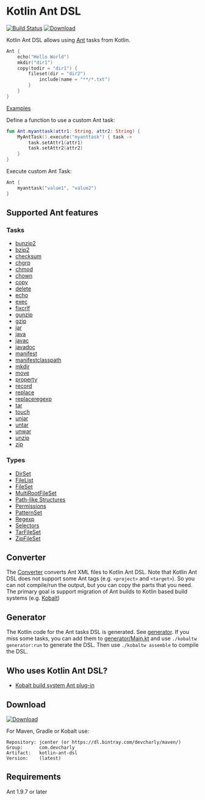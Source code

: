 # Kotlin Ant DSL

[![Build Status](https://travis-ci.org/DevCharly/kotlin-ant-dsl.svg?branch=master)](https://travis-ci.org/DevCharly/kotlin-ant-dsl)
[![Download](https://api.bintray.com/packages/devcharly/maven/kotlin-ant-dsl/images/download.svg) ](https://bintray.com/devcharly/maven/kotlin-ant-dsl/_latestVersion)

Kotlin Ant DSL allows using [Ant] tasks from Kotlin.

```kotlin
Ant {
    echo("Hello World")
    mkdir("dir1")
    copy(todir = "dir1") {
        fileset(dir = "dir2")
            include(name = "**/*.txt")
        }
    }
}
```

[Examples](examples/src/demo.kt)


Define a function to use a custom Ant task:

```kotlin
fun Ant.myanttask(attr1: String, attr2: String) {
    MyAntTask().execute("myanttask") { task ->
        task.setAttr1(attr1)
        task.setAttr2(attr2)
    }
}
```

Execute custom Ant Task:

```kotlin
Ant {
    myanttask("value1", "value2")
}
```


## Supported Ant features

### Tasks

  * [bunzip2](http://ant.apache.org/manual/Tasks/unpack.html)
  * [bzip2](http://ant.apache.org/manual/Tasks/pack.html)
  * [checksum](http://ant.apache.org/manual/Tasks/checksum.html)
  * [chgrp](http://ant.apache.org/manual/Tasks/chgrp.html)
  * [chmod](http://ant.apache.org/manual/Tasks/chmod.html)
  * [chown](http://ant.apache.org/manual/Tasks/chown.html)
  * [copy](http://ant.apache.org/manual/Tasks/copy.html)
  * [delete](http://ant.apache.org/manual/Tasks/delete.html)
  * [echo](http://ant.apache.org/manual/Tasks/echo.html)
  * [exec](http://ant.apache.org/manual/Tasks/exec.html)
  * [fixcrlf](http://ant.apache.org/manual/Tasks/fixcrlf.html)
  * [gunzip](http://ant.apache.org/manual/Tasks/unpack.html)
  * [gzip](http://ant.apache.org/manual/Tasks/pack.html)
  * [jar](http://ant.apache.org/manual/Tasks/jar.html)
  * [java](http://ant.apache.org/manual/Tasks/java.html)
  * [javac](http://ant.apache.org/manual/Tasks/javac.html)
  * [javadoc](http://ant.apache.org/manual/Tasks/javadoc.html)
  * [manifest](http://ant.apache.org/manual/Tasks/manifest.html)
  * [manifestclasspath](http://ant.apache.org/manual/Tasks/manifestclasspath.html)
  * [mkdir](http://ant.apache.org/manual/Tasks/mkdir.html)
  * [move](http://ant.apache.org/manual/Tasks/move.html)
  * [property](http://ant.apache.org/manual/Tasks/property.html)
  * [record](http://ant.apache.org/manual/Tasks/recorder.html)
  * [replace](http://ant.apache.org/manual/Tasks/replace.html)
  * [replaceregexp](http://ant.apache.org/manual/Tasks/replaceregexp.html)
  * [tar](http://ant.apache.org/manual/Tasks/tar.html)
  * [touch](http://ant.apache.org/manual/Tasks/touch.html)
  * [unjar](http://ant.apache.org/manual/Tasks/unzip.html)
  * [untar](http://ant.apache.org/manual/Tasks/unzip.html)
  * [unwar](http://ant.apache.org/manual/Tasks/unzip.html)
  * [unzip](http://ant.apache.org/manual/Tasks/unzip.html)
  * [zip](http://ant.apache.org/manual/Tasks/zip.html)

### Types

  * [DirSet](http://ant.apache.org/manual/Types/dirset.html)
  * [FileList](http://ant.apache.org/manual/Types/filelist.html)
  * [FileSet](http://ant.apache.org/manual/Types/fileset.html)
  * [MultiRootFileSet](http://ant.apache.org/manual/Types/multirootfileset.html)
  * [Path-like Structures](http://ant.apache.org/manual/using.html#path)
  * [Permissions](http://ant.apache.org/manual/Types/permissions.html)
  * [PatternSet](http://ant.apache.org/manual/Types/patternset.html)
  * [Regexp](http://ant.apache.org/manual/Types/regexp.html)
  * [Selectors](http://ant.apache.org/manual/Types/selectors.html)
  * [TarFileSet](http://ant.apache.org/manual/Types/tarfileset.html)
  * [ZipFileSet](http://ant.apache.org/manual/Types/zipfileset.html)


## Converter

The [Converter](converter/src/main/kotlin/com/devcharly/kotlin/ant/converter/Main.kt)
converts Ant XML files to Kotlin Ant DSL.
Note that Kotlin Ant DSL does not support some Ant tags (e.g. `<project>` and `<target>`).
So you can not compile/run the output, but you can copy the parts that you need.
The primary goal is support migration of Ant builds to Kotlin based build systems (e.g. [Kobalt])


## Generator

The Kotlin code for the Ant tasks DSL is generated.
See [generator](generator/src/main/kotlin/com/devcharly/kotlin/ant/generator).
If you miss some tasks, you can add them to
[generator/Main.kt](generator/src/main/kotlin/com/devcharly/kotlin/ant/generator/Main.kt)
and use `./kobaltw generator:run` to generate the DSL.
Then use `./kobaltw assemble` to compile the DSL.


## Who uses Kotlin Ant DSL?

  * [Kobalt build system Ant plug-in](https://github.com/DevCharly/kobalt-ant)


## Download

[![Download](https://api.bintray.com/packages/devcharly/maven/kotlin-ant-dsl/images/download.svg) ](https://bintray.com/devcharly/maven/kotlin-ant-dsl/_latestVersion)

For Maven, Gradle or Kobalt use:

    Repository: jcenter (or https://dl.bintray.com/devcharly/maven/) 
    Group:      com.devcharly
    Artifact:   kotlin-ant-dsl
    Version:    (latest)


## Requirements

Ant 1.9.7 or later


[Ant]: http://ant.apache.org/
[Ant tasks]: http://ant.apache.org/manual/tasksoverview.html
[Kobalt]: https://github.com/cbeust/kobalt
